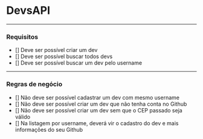 # DevsAPI

---

### Requisitos

- [] Deve ser possível criar um dev
- [] Deve ser possível buscar todos devs
- [] Deve ser possível buscar um dev pelo username

---

### Regras de negócio

- [] Não deve ser possível cadastrar um dev com mesmo username
- [] Não deve ser possível criar um dev que não tenha conta no Github
- [] Não deve ser possível criar um dev sem que o CEP passado seja válido
- [] Na listagem por username, deverá vir o cadastro do dev e mais informações do seu Github

